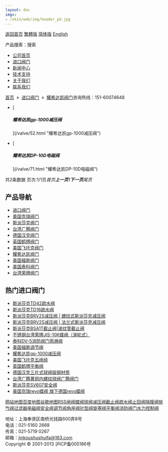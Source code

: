 ```yaml
---
layout: doc
imgs:
- /skin/web/img/header_pd.jpg
---
```


[返回首页](/ 'home') [繁體版](#) [简体版](/ '切换到简体中文版') [English](#)

产品搜索：搜索

- [公司首页](/ '公司首页')
- [进口阀门](#)
- [新闻中心](#)
- [技术支持](#)
- [关于我们](#)
- [联系我们](#)

[首页](/)  »  [进口阀门](#)  »  [耀希达凯阀门](#)咨询热线：151-60074648

- [

  ##### 耀希达凯gp-1000减压阀

  ](/valve/52.html "耀希达凯gp-1000减压阀")

- [

  ##### 耀希达凯DP-10D电磁阀

  ](/valve/71.html "耀希达凯DP-10D电磁阀")

共2条数据 页次:1/1页*首页**上一页**1**下一页**尾页*

## 产品导航

- [进口阀门](#)
- [美国克瑞阀门](#)
- [斯派莎克阀门](#)
- [台湾广腾阀门](#)
- [德国汉克阀门](#)
- [英国鹤牌阀门](#)
- [美国飞托克阀门](#)
- [耀希达凯阀门](#)
- [美国福斯阀门](#)
- [美国泰科阀门](#)
- [台湾荣牌阀门](#)

## 热门进口阀门

- [斯派莎克TD42疏水阀](#)
- [斯派莎克TD16疏水阀](#)
- [斯派莎克BRV2S减压阀 | 螺纹式斯派莎克减压阀](#)
- [斯派莎克BRV2S减压阀 | 法兰式斯派莎克减压阀](#)
- [斯派莎克BSA1T截止阀|波纹管截止阀](#)
- [不锈钢台湾荣牌JIS-10K蝶阀（涡轮式）](/valve/55.html '不锈钢台湾荣牌JIS-10K蝶阀（涡轮式）')
- [泰科DV-5消防阀门雨淋阀](/valve/54.html '泰科DV-5消防阀门雨淋阀')
- [美国福斯调节阀](/valve/53.html '美国福斯调节阀')
- [耀希达凯gp-1000减压阀](/valve/52.html '耀希达凯gp-1000减压阀')
- [美国飞托克五阀组](/valve/51.html '美国飞托克五阀组')
- [英国鹤牌平衡阀](#)
- [德国汉克三片式球阀锻钢材质](/valve/49.html '德国汉克三片式球阀锻钢材质')
- [台湾广腾黄铜内螺纹球阀广腾阀门](/valve/48.html '台湾广腾黄铜内螺纹球阀广腾阀门')
- [斯派莎克SV607安全阀](#)
- [美国克瑞revo蝶阀 旗下德国revo蝶阀](/valve/46.html '美国克瑞revo蝶阀 旗下德国revo蝶阀')

[网站地图](#)[百度地图](/baidu.xml)[谷歌地图](/google.xml)[RSS](/rss.xml)[闸阀](#)[蝶阀](#)[球阀](#)[减压阀](#)[截止阀](#)[疏水阀](#)[止回阀](#)[隔膜阀](#)[排气阀](#)[过滤器](#)[电磁阀](#)[安全阀](#)[调节阀](#)[角座阀](#)[针型阀](#)[旋塞阀](#)[平衡阀](#)[消防阀门](#)[水力控制阀](#)

地址：上海奉贤区南桥光钱路600弄8号  
电话：021-5160 2668  
传真：021-5719 0267  
邮箱：jinkoushushuifa@163.com  
Copyright © 2001-2013 沪ICP备005186号
